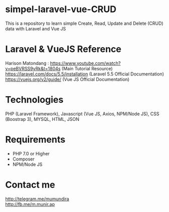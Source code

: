 # simpel-laravel-vue-CRUD
This is a repository to learn simple Create, Read, Update and Delete (CRUD) data with Laravel and Vue JS

# Laravel & VueJS Reference
Harison Matondang : https://www.youtube.com/watch?v=peBVRSS9yRk&t=1804s (Main Tutorial Resource)<br>
https://laravel.com/docs/5.5/installation (Laravel 5.5 Official Documentation)<br>
https://vuejs.org/v2/guide/ (Vue JS Official Documentation)<br>

# Technologies
PHP (Laravel Framework), Javascript (Vue JS, Axios, NPM/Node JS), CSS (Boostrap 3), MYSQL, HTML, JSON

# Requirements
- PHP 7.0 or Higher
- Composer
- NPM/Node JS

# Contact me
http://telegram.me/mumundira<br>
http://fb.me/m.munir.ap<br>
